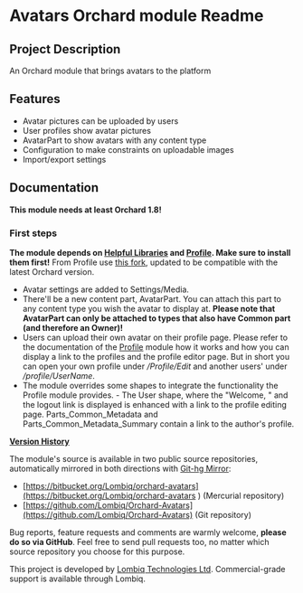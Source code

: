 # Avatars Orchard module Readme



## Project Description

An Orchard module that brings avatars to the platform


## Features

- Avatar pictures can be uploaded by users
- User profiles show avatar pictures
- AvatarPart to show avatars with any content type
- Configuration to make constraints on uploadable images
- Import/export settings


## Documentation

**This module needs at least Orchard 1.8!**

### First steps

**The module depends on [Helpful Libraries](https://gallery.orchardproject.net/List/Modules/Orchard.Module.Piedone.HelpfulLibraries) and [Profile](https://orchardprofile.codeplex.com/). Make sure to install them first!** From Profile use [this fork](https://bitbucket.org/Lombiq/orchard-contrib-profile), updated to be compatible with the latest Orchard version.

- Avatar settings are added to Settings/Media.
- There'll be a new content part, AvatarPart. You can attach this part to any content type you wish the avatar to display at. **Please note that AvatarPart can only be attached to types that also have Common part (and therefore an Owner)!**
- Users can upload their own avatar on their profile page. Please refer to the documentation of the [Profile](http://orchardprofile.codeplex.com/) module how it works and how you can display a link to the profiles and the profile editor page. But in short you can open your own profile under */Profile/Edit* and another users' under */profile/UserName*.
- The module overrides some shapes to integrate the functionality the Profile module provides. - The User shape, where the "Welcome, <UserName>" and the logout link is displayed is enhanced with a link to the profile editing page. Parts_Common_Metadata and Parts_Common_Metadata_Summary contain a link to the author's profile.

**[Version History](Docs/VersionHistory.md)**

The module's source is available in two public source repositories, automatically mirrored in both directions with [Git-hg Mirror](https://githgmirror.com):

- [https://bitbucket.org/Lombiq/orchard-avatars](https://bitbucket.org/Lombiq/orchard-avatars	) (Mercurial repository)
- [https://github.com/Lombiq/Orchard-Avatars](https://github.com/Lombiq/Orchard-Avatars) (Git repository)

Bug reports, feature requests and comments are warmly welcome, **please do so via GitHub**.
Feel free to send pull requests too, no matter which source repository you choose for this purpose.

This project is developed by [Lombiq Technologies Ltd](http://lombiq.com/). Commercial-grade support is available through Lombiq.